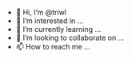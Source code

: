 - 👋 Hi, I’m @triwl
- 👀 I’m interested in ...
- 🌱 I’m currently learning ...
- 💞️ I’m looking to collaborate on ...
- 📫 How to reach me ...

<!---
triwl/triwl is a ✨ special ✨ repository because its `README.md` (this file) appears on your GitHub profile.
You can click the Preview link to take a look at your changes.
--->
